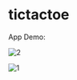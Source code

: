 # tictactoe

App Demo:

![2](https://user-images.githubusercontent.com/68159874/174742978-717160c4-1320-4d9e-96e2-6b4cb6f369ee.png)

![1](https://user-images.githubusercontent.com/68159874/174742991-ffef226e-d0df-4f20-bc02-e8ce532dcca8.png)

